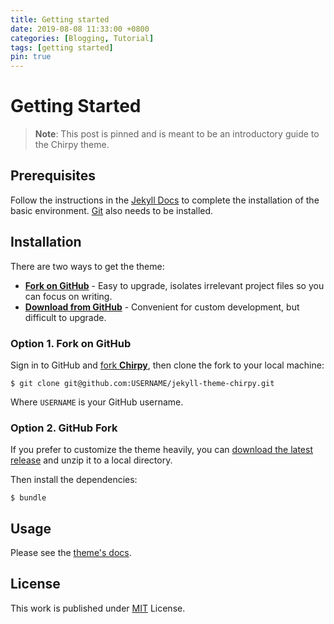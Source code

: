 ```yaml
---
title: Getting started
date: 2019-08-08 11:33:00 +0800
categories: [Blogging, Tutorial]
tags: [getting started]
pin: true
---
```


# Getting Started

> **Note**: This post is pinned and is meant to be an introductory guide to the Chirpy theme.

## Prerequisites

Follow the instructions in the [Jekyll Docs](https://jekyllrb.com/docs/installation/) to complete the installation of the basic environment. [Git](https://git-scm.com/) also needs to be installed.

## Installation

There are two ways to get the theme:

- **[Fork on GitHub][fork]** - Easy to upgrade, isolates irrelevant project files so you can focus on writing.
- **[Download from GitHub][download]** - Convenient for custom development, but difficult to upgrade.

### Option 1. Fork on GitHub

Sign in to GitHub and [fork **Chirpy**][fork], then clone the fork to your local machine:

```console
$ git clone git@github.com:USERNAME/jekyll-theme-chirpy.git
```

Where `USERNAME` is your GitHub username.

### Option 2. GitHub Fork

If you prefer to customize the theme heavily, you can [download the latest release][download] and unzip it to a local directory.

Then install the dependencies:

```console
$ bundle
```

## Usage

Please see the [theme's docs][docs].

## License

This work is published under [MIT][mit] License.

[gem]: https://rubygems.org/gems/jekyll-theme-chirpy
[chirpy]: https://github.com/cotes2020/jekyll-theme-chirpy/
[fork]: https://github.com/cotes2020/jekyll-theme-chirpy/fork
[download]: https://github.com/cotes2020/jekyll-theme-chirpy/archive/master.zip
[docs]: https://github.com/cotes2020/jekyll-theme-chirpy#documentation
[mit]: https://github.com/cotes2020/jekyll-theme-chirpy/blob/master/LICENSE